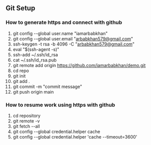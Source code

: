 ## Git Setup

### How to generate https and connect with github

1. git config --global user.name "iamarbabkhan"
2. git config --global user.email "arbabkhan579@gmail.com"
3. ssh-keygen -t rsa -b 4096 -C "arbabkhan579@gmail.com"
4. eval "$(ssh-agent -s)"
5. ssh-add ~/.ssh/id_rsa
6. cat ~/.ssh/id_rsa.pub
7. git remote add origin https://github.com/iamarbabkhan/demo.git
8. cd repo
9. git init
10. git add .
11. git commit -m "commit message"
12. git push origin main

### How to resume work using https with github
1. cd repository
2. git remote -v
3. git fetch --all
4. git config --global credential.helper cache
5. git config --global credential.helper 'cache --timeout=3600'
